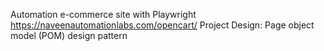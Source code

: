 Automation e-commerce site with Playwright https://naveenautomationlabs.com/opencart/
Project Design: Page object model (POM) design pattern

